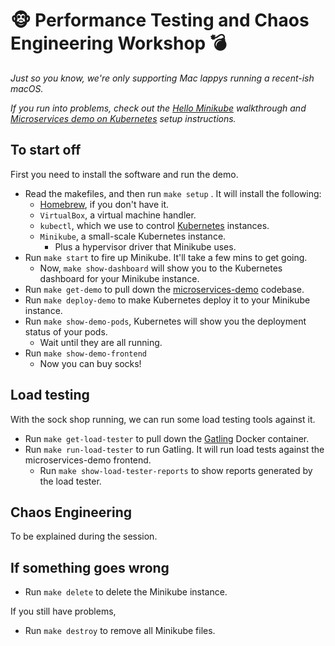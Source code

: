 # 🐵 Performance Testing and Chaos Engineering Workshop 💣

*Just so you know, we're only supporting Mac lappys running a recent-ish macOS.*

*If you run into problems, check out the [Hello Minikube](https://kubernetes.io/docs/tutorials/stateless-application/hello-minikube/) walkthrough and [Microservices demo on Kubernetes](https://microservices-demo.github.io/deployment/kubernetes-minikube.html) setup instructions.*

## To start off

First you need to install the software and run the demo.

* Read the makefiles, and then run `make setup` . It will install the following:
  * [Homebrew](http://brew.sh), if you don't have it.
  * `VirtualBox`, a virtual machine handler.
  * `kubectl`, which we use to control [Kubernetes](https://kubernetes.io/) instances.
  * `Minikube`, a small-scale Kubernetes instance.
    * Plus a hypervisor driver that Minikube uses.
* Run `make start` to fire up Minikube. It'll take a few mins to get going.
  * Now, `make show-dashboard` will show you to the Kubernetes dashboard for your Minikube instance.
* Run `make get-demo` to pull down the [microservices-demo](https://microservices-demo.github.io/) codebase.
* Run `make deploy-demo` to make Kubernetes deploy it to your Minikube instance.
* Run `make show-demo-pods`, Kubernetes will show you the deployment status of your pods.
  * Wait until they are all running.
* Run `make show-demo-frontend`
  * Now you can buy socks!

## Load testing

With the sock shop running, we can run some load testing tools against it.

* Run `make get-load-tester` to pull down the [Gatling](https://hub.docker.com/r/denvazh/gatling/) Docker container.
* Run `make run-load-tester` to run Gatling. It will run load tests against the microservices-demo frontend.
  * Run `make show-load-tester-reports` to show reports generated by the load tester.

## Chaos Engineering

To be explained during the session.

## If something goes wrong

* Run `make delete` to delete the Minikube instance.

If you still have problems,

* Run `make destroy` to remove all Minikube files.
